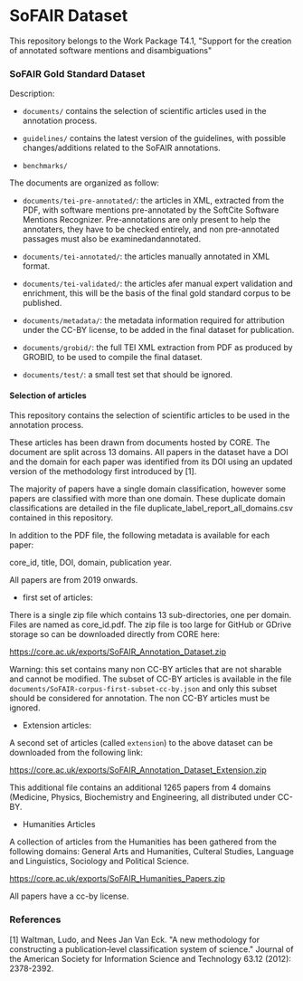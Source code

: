 # SoFAIR Dataset

This repository belongs to the Work Package T4.1, "Support for the creation of annotated software mentions and disambiguations"

### SoFAIR Gold Standard Dataset 

Description: 

* `documents/` contains the selection of scientific articles used in the annotation process. 

* `guidelines/` contains the latest version of the guidelines, with possible changes/additions related to the SoFAIR annotations.

* `benchmarks/`

The documents are organized as follow: 

* `documents/tei-pre-annotated/`: the articles in XML, extracted from the PDF, with software mentions pre-annotated by the SoftCite Software Mentions Recognizer. Pre-annotations are only present to help the annotaters, they have to be checked entirely, and non pre-annotated passages must also be examinedandannotated. 

* `documents/tei-annotated/`: the articles manually annotated in XML format.

* `documents/tei-validated/`: the articles afer manual expert validation and enrichment, this will be the basis of the final gold standard corpus to be published.

* `documents/metadata/`: the metadata information required for attribution under the CC-BY license, to be added in the final dataset for publication. 

* `documents/grobid/`: the full TEI XML extraction from PDF as produced by GROBID, to be used to compile the final dataset.

* `documents/test/`: a small test set that should be ignored. 

#### Selection of articles

This repository contains the selection of scientific articles to be used in the annotation process. 

These articles has been drawn from documents hosted by CORE. The document are split across 13 domains. All papers in the dataset have a DOI and the domain for each paper was identified from its DOI using an updated version of the methodology first introduced by [1]. 

The majority of papers have a single domain classification, however some papers are classified with more than one domain. These duplicate domain classifications are detailed in the file duplicate_label_report_all_domains.csv contained in this repository. 

In addition to the PDF file, the following metadata is available for each paper:

core_id, 
title, 
DOI, 
domain, 
publication year. 

All papers are from 2019 onwards. 

* first set of articles: 

There is a single zip file which contains 13 sub-directories, one per domain. Files are named as core_id.pdf. The zip file is too large for GitHub or GDrive storage so can be downloaded directly from CORE here: 

https://core.ac.uk/exports/SoFAIR_Annotation_Dataset.zip 

Warning: this set contains many non CC-BY articles that are not sharable and cannot be modified. The subset of CC-BY articles is available in the file `documents/SoFAIR-corpus-first-subset-cc-by.json` and only this subset should be considered for annotation. The non CC-BY articles must be ignored. 

* Extension articles: 

A second set of articles (called `extension`) to the above dataset can be downloaded from the following link:

https://core.ac.uk/exports/SoFAIR_Annotation_Dataset_Extension.zip

This additional file contains an additional 1265 papers from 4 domains (Medicine, Physics, Biochemistry and Engineering, all distributed under CC-BY. 

* Humanities Articles

A collection of articles from the Humanities has been gathered from the following domains: 
  General Arts and Humanities,
  Culteral Studies,
  Language and Linguistics,
  Sociology and Political Science.

https://core.ac.uk/exports/SoFAIR_Humanities_Papers.zip

All papers have a cc-by license.

### References

[1] Waltman, Ludo, and Nees Jan Van Eck. "A new methodology for constructing a publication‐level classification system of science." Journal of the American Society for Information Science and Technology 63.12 (2012): 2378-2392.

